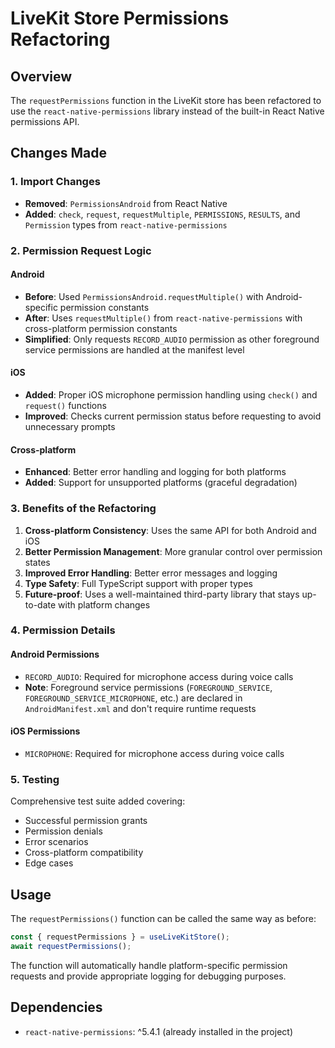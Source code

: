 # LiveKit Store Permissions Refactoring

## Overview
The `requestPermissions` function in the LiveKit store has been refactored to use the `react-native-permissions` library instead of the built-in React Native permissions API.

## Changes Made

### 1. Import Changes
- **Removed**: `PermissionsAndroid` from React Native
- **Added**: `check`, `request`, `requestMultiple`, `PERMISSIONS`, `RESULTS`, and `Permission` types from `react-native-permissions`

### 2. Permission Request Logic

#### Android
- **Before**: Used `PermissionsAndroid.requestMultiple()` with Android-specific permission constants
- **After**: Uses `requestMultiple()` from `react-native-permissions` with cross-platform permission constants
- **Simplified**: Only requests `RECORD_AUDIO` permission as other foreground service permissions are handled at the manifest level

#### iOS
- **Added**: Proper iOS microphone permission handling using `check()` and `request()` functions
- **Improved**: Checks current permission status before requesting to avoid unnecessary prompts

#### Cross-platform
- **Enhanced**: Better error handling and logging for both platforms
- **Added**: Support for unsupported platforms (graceful degradation)

### 3. Benefits of the Refactoring

1. **Cross-platform Consistency**: Uses the same API for both Android and iOS
2. **Better Permission Management**: More granular control over permission states
3. **Improved Error Handling**: Better error messages and logging
4. **Type Safety**: Full TypeScript support with proper types
5. **Future-proof**: Uses a well-maintained third-party library that stays up-to-date with platform changes

### 4. Permission Details

#### Android Permissions
- `RECORD_AUDIO`: Required for microphone access during voice calls
- **Note**: Foreground service permissions (`FOREGROUND_SERVICE`, `FOREGROUND_SERVICE_MICROPHONE`, etc.) are declared in `AndroidManifest.xml` and don't require runtime requests

#### iOS Permissions
- `MICROPHONE`: Required for microphone access during voice calls

### 5. Testing
Comprehensive test suite added covering:
- Successful permission grants
- Permission denials
- Error scenarios
- Cross-platform compatibility
- Edge cases

## Usage
The `requestPermissions()` function can be called the same way as before:

```typescript
const { requestPermissions } = useLiveKitStore();
await requestPermissions();
```

The function will automatically handle platform-specific permission requests and provide appropriate logging for debugging purposes.

## Dependencies
- `react-native-permissions`: ^5.4.1 (already installed in the project)

